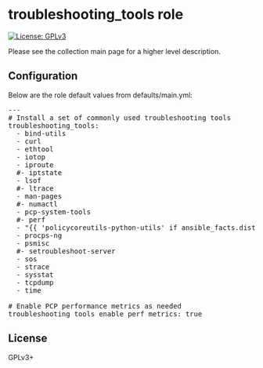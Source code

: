 # troubleshooting_tools role

[![License: GPLv3](https://img.shields.io/badge/license-GPLv3-brightgreen.svg)](https://www.gnu.org/licenses/gpl-3.0)

Please see the collection main page for a higher level description.

## Configuration

Below are the role default values from defaults/main.yml:

<pre>
---
# Install a set of commonly used troubleshooting tools
troubleshooting_tools:
  - bind-utils
  - curl
  - ethtool
  - iotop
  - iproute
  #- iptstate
  - lsof
  #- ltrace
  - man-pages
  #- numactl
  - pcp-system-tools
  #- perf
  - "{{ 'policycoreutils-python-utils' if ansible_facts.distribution_major_version | int >= 8 else 'policycoreutils-python' }}"
  - procps-ng
  - psmisc
  #- setroubleshoot-server
  - sos
  - strace
  - sysstat
  - tcpdump
  - time

# Enable PCP performance metrics as needed
troubleshooting_tools_enable_perf_metrics: true
</pre>

## License

GPLv3+
